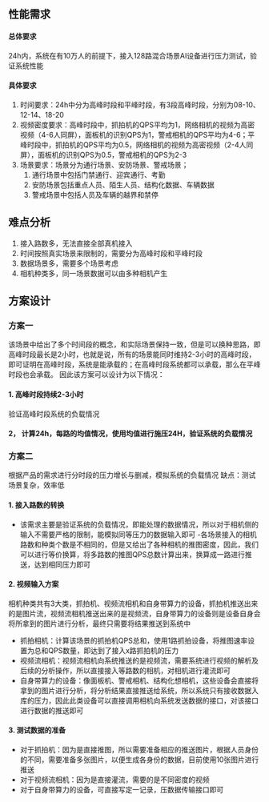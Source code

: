 ## 性能需求
#### 总体要求
24h内，系统在有10万人的前提下，接入128路混合场景AI设备进行压力测试，验证系统性能

#### 具体要求
1. 时间要求：24h中分为高峰时段和平峰时段，有3段高峰时段，分别为08-10、12-14、18-20
2. 视频密度要求：高峰时段中，抓拍机的QPS平均为1，网络相机的视频为高密视频（4-6人同屏），面板机的识别QPS为1，警戒相机的QPS平均为4-6；平峰时段中，抓拍机的QPS平均为0.5，网络相机的视频为高密视频（2-4人同屏），面板机的识别QPS为0.5，警戒相机的QPS为2-3
3. 场景要求：场景分为通行场景、安防场景、警戒场景；
    1. 通行场景中包括门禁通行、迎宾通行、考勤
    2. 安防场景包括重点人员、陌生人员、结构化数据、车辆数据
    3. 警戒场景中包括人员及车辆的越界和禁停
    
## 难点分析
1. 接入路数多，无法直接全部真机接入
2. 时间按照真实场景来限制的，需要分为高峰时段和平峰时段
3. 数据场景多，需要多个场景考虑
4. 相机种类多，同一场景数据可以由多种相机产生

## 方案设计
### 方案一
该场景中给出了多个时间段的概念，和实际场景保持一致，但是可以换种思路，即高峰时段最长是2小时，也就是说，所有的场景能同时维持2-3小时的高峰时段，即可证明在高峰时段，系统是能承载的；在高峰时段系统都可以承载，那么在平峰时段也会承载。
因此该方案可以设计为以下情况：
#### 1. 高峰时段持续2-3小时
验证高峰时段系统的负载情况
#### 2， 计算24h，每路的均值情况，使用均值进行施压24H，验证系统的负载情况
### 方案二
根据产品的需求进行分时段的压力增长与删减，模拟系统的负载情况
缺点：测试场景复杂，效率低
#### 1. 接入路数的转换
- 该需求主要是验证系统的负载情况，即能处理的数据情况，所以对于相机侧的输入不需要严格的限制，能模拟同等压力的数据输入即可
-各场景接入的相机路数和种类个数是不相同的，但是又给出了各种相机的推图密度，因此，我们可以进行等价换算，将多路数的推图QPS总数计算出来，换算成一路进行推送，达到相同压力即可

#### 2. 视频输入方案
相机种类共有3大类，抓拍机、视频流相机和自身带算力的设备，抓拍机推送出来的是图片流，视频流相机推送出来的是视频流，自身带算力的设备则是设备自身会将所拿到的图片进行分析，最终只需要将结果推送到系统中
- 抓拍相机：计算该场景的抓拍机QPS总和，使用1路抓拍设备，将推图速率设置为总和QPS数量，即达到了接入x路抓拍机的压力
- 视频流相机：视频流相机向系统推送的是视频流，需要系统进行视频的解析及后续的分析操作，所以直接接入等路数的相机，对相机进行灌流即可
- 自身带算力的设备：像面板机、警戒相机、结构化想相机，这些设备会直接将拿到的图片进行分析，将分析结果直接推送给系统，所以系统只有接收数据入库的压力，因此此类设备可以直接调用相机向系统发送数据的接口，对该接口进行数据的推送即可

#### 3. 测试数据的准备
- 对于抓拍机：因为是直接推图，所以需要准备相应的推送图片，根据人员身份的不同，需要准备多张图片，以便生成各身份的数据，目前使用10张图片进行推送
- 对于视频流相机：因为是直接灌流，需要的是不同密度的视频
- 对于自身带算力的设备，可直接写定一记录，压数据传输接口即可






